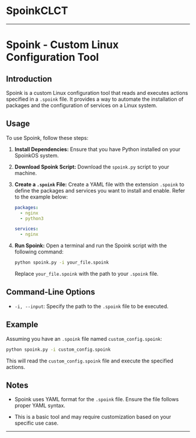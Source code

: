 # SpoinkCLCT

---

# Spoink - Custom Linux Configuration Tool

## Introduction

Spoink is a custom Linux configuration tool that reads and executes actions specified in a `.spoink` file. It provides a way to automate the installation of packages and the configuration of services on a Linux system.

## Usage

To use Spoink, follow these steps:

1. **Install Dependencies:**
   Ensure that you have Python installed on your SpoinkOS system.

2. **Download Spoink Script:**
   Download the `spoink.py` script to your machine.

3. **Create a `.spoink` File:**
   Create a YAML file with the extension `.spoink` to define the packages and services you want to install and enable. Refer to the example below:

   ```yaml
   packages:
     - nginx
     - python3

   services:
     - nginx
   ```

4. **Run Spoink:**
   Open a terminal and run the Spoink script with the following command:

   ```bash
   python spoink.py -i your_file.spoink
   ```

   Replace `your_file.spoink` with the path to your `.spoink` file.

## Command-Line Options

- `-i, --input`: Specify the path to the `.spoink` file to be executed.

## Example

Assuming you have an `.spoink` file named `custom_config.spoink`:

```bash
python spoink.py -i custom_config.spoink
```

This will read the `custom_config.spoink` file and execute the specified actions.

## Notes

- Spoink uses YAML format for the `.spoink` file. Ensure the file follows proper YAML syntax.

- This is a basic tool and may require customization based on your specific use case.

---
